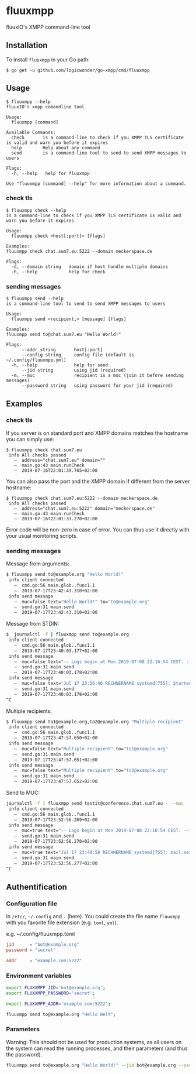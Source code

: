# fluuxmpp

fluuxIO's XMPP command-line tool

## Installation

To install `fluuxmpp` in your Go path:

```
$ go get -u github.com/logicwonder/go-xmpp/cmd/fluuxmpp
```

## Usage

```
$ fluuxmpp --help
fluuxIO's xmpp comandline tool

Usage:
  fluuxmpp [command]

Available Commands:
  check       is a command-line to check if you XMPP TLS certificate is valid and warn you before it expires
  help        Help about any command
  send        is a command-line tool to send to send XMPP messages to users

Flags:
  -h, --help   help for fluuxmpp

Use "fluuxmpp [command] --help" for more information about a command.
```

### check tls

```
$ fluuxmpp check --help
is a command-line to check if you XMPP TLS certificate is valid and warn you before it expires

Usage:
  fluuxmpp check <host[:port]> [flags]

Examples:
fluuxmpp check chat.sum7.eu:5222 --domain meckerspace.de

Flags:
  -d, --domain string   domain if host handle multiple domains
  -h, --help            help for check
```

### sending messages

```
$ fluuxmpp send --help
is a command-line tool to send to send XMPP messages to users

Usage:
  fluuxmpp send <recipient,> [message] [flags]

Examples:
fluuxmpp send to@chat.sum7.eu "Hello World!"

Flags:
      --addr string       host[:port]
      --config string     config file (default is ~/.config/fluuxmpp.yml)
  -h, --help              help for send
      --jid string        using jid (required)
  -m, --muc               recipient is a muc (join it before sending messages)
      --password string   using password for your jid (required)
```


## Examples

### check tls

If you server is on standard port and XMPP domains matches the hostname you can simply use:

```
$ fluuxmpp check chat.sum7.eu
 info All checks passed
   ⇢  address="chat.sum7.eu" domain=""
   ⇢  main.go:43 main.runCheck
   ⇢  2019-07-16T22:01:39.765+02:00
```

You can also pass the port and the XMPP domain if different from the server hostname:

```
$ fluuxmpp check chat.sum7.eu:5222 --domain meckerspace.de
 info All checks passed
   ⇢  address="chat.sum7.eu:5222" domain="meckerspace.de"
   ⇢  main.go:43 main.runCheck
   ⇢  2019-07-16T22:01:33.270+02:00
```

Error code will be non-zero in case of error. You can thus use it directly with your usual 
monitoring scripts.


### sending messages

Message from arguments:
```bash
$ fluuxmpp send to@example.org "Hello World!"
 info client connected
   ⇢  cmd.go:56 main.glob..func1.1
   ⇢  2019-07-17T23:42:43.310+02:00
 info send message
   ⇢  muc=false text="Hello World!" to="to@example.org"
   ⇢  send.go:31 main.send
   ⇢  2019-07-17T23:42:43.310+02:00
```

Message from STDIN:
```bash
$  journalctl -f | fluuxmpp send to@example.org -
 info client connected
   ⇢  cmd.go:56 main.glob..func1.1
   ⇢  2019-07-17T23:40:03.177+02:00
 info send message
   ⇢  muc=false text="-- Logs begin at Mon 2019-07-08 22:16:54 CEST. --" to="to@example.org"
   ⇢  send.go:31 main.send
   ⇢  2019-07-17T23:40:03.178+02:00
 info send message
   ⇢  muc=false text="Jul 17 23:36:46 RECHNERNAME systemd[755]: Started Fetch mails." to="to@example.org"
   ⇢  send.go:31 main.send
   ⇢  2019-07-17T23:40:03.178+02:00
^C
```


Multiple recipients:
```bash
$ fluuxmpp send to1@example.org,to2@example.org "Multiple recipient"
 info client connected
   ⇢  cmd.go:56 main.glob..func1.1
   ⇢  2019-07-17T23:47:57.650+02:00
 info send message
   ⇢  muc=false text="Multiple recipient" to="to1@example.org"
   ⇢  send.go:31 main.send
   ⇢  2019-07-17T23:47:57.651+02:00
 info send message
   ⇢  muc=false text="Multiple recipient" to="to2@example.org"
   ⇢  send.go:31 main.send
   ⇢  2019-07-17T23:47:57.652+02:00
```

Send to MUC:
```bash
journalctl -f | fluuxmpp send testit@conference.chat.sum7.eu - --muc
 info client connected
   ⇢  cmd.go:56 main.glob..func1.1
   ⇢  2019-07-17T23:52:56.269+02:00
 info send message
   ⇢  muc=true text="-- Logs begin at Mon 2019-07-08 22:16:54 CEST. --" to="testit@conference.chat.sum7.eu"
   ⇢  send.go:31 main.send
   ⇢  2019-07-17T23:52:56.270+02:00
 info send message
   ⇢  muc=true text="Jul 17 23:48:58 RECHNERNAME systemd[755]: mail.service: Succeeded." to="testit@conference.chat.sum7.eu"
   ⇢  send.go:31 main.send
   ⇢  2019-07-17T23:52:56.277+02:00
^C
```

## Authentification

### Configuration file

In `/etc/`, `~/.config` and `.` (here).
You could create the file name `fluuxmpp` with you favorite file extension (e.g. `toml`, `yml`).

e.g. ~/.config/fluuxmpp.toml
```toml
jid      = "bot@example.org"
password = "secret"

addr     = "example.com:5222"
```

### Environment variables

```bash
export FLUXXMPP_JID='bot@example.org';
export FLUXXMPP_PASSWORD='secret';

export FLUXXMPP_ADDR='example.com:5222';

fluuxmpp send to@example.org "Hello Welt";
```

### Parameters

Warning: This should not be used for production systems, as all users on the system
can read the running processes, and their parameters (and thus the password).

```bash
fluuxmpp send to@example.org "Hello World!" --jid bot@example.org --password secret --addr example.com:5222;
```
